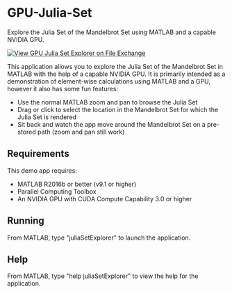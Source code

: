 # GPU-Julia-Set
Explore the Julia Set of the Mandelbrot Set using MATLAB and a capable NVIDIA GPU.

[![View GPU Julia Set Explorer on File Exchange](https://www.mathworks.com/matlabcentral/images/matlab-file-exchange.svg)](https://uk.mathworks.com/matlabcentral/fileexchange/33201-gpu-julia-set-explorer)

This application allows you to explore the Julia Set of the Mandelbrot Set in MATLAB with the help of a capable NVIDIA GPU.  It is primarily intended as a demonstration of element-wise calculations using MATLAB and a GPU, however it also has some fun features:

* Use the normal MATLAB zoom and pan to browse the Julia Set
* Drag or click to select the location in the Mandelbrot Set for which the Julia Set is rendered
* Sit back and watch the app move around the Mandelbrot Set on a pre-stored path (zoom and pan still work)

## Requirements
This demo app requires:

* MATLAB R2016b or better (v9.1 or higher)
* Parallel Computing Toolbox
* An NVIDIA GPU with CUDA Compute Capability 3.0 or higher

## Running
From MATLAB, type "juliaSetExplorer" to launch the application.

## Help
From MATLAB, type "help juliaSetExplorer" to view the help for the application.

